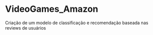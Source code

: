 # VideoGames_Amazon
Criação de um modelo de classificação e recomendação baseada nas reviews de usuários
